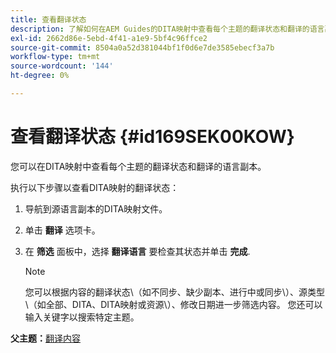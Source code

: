 ```yaml
---
title: 查看翻译状态
description: 了解如何在AEM Guides的DITA映射中查看每个主题的翻译状态和翻译的语言副本。
exl-id: 2662d86e-5ebd-4f41-a1e9-5bf4c96ffce2
source-git-commit: 8504a0a52d381044bf1f0d6e7de3585ebecf3a7b
workflow-type: tm+mt
source-wordcount: '144'
ht-degree: 0%

---
```


# 查看翻译状态 {#id169SEK00KOW}

您可以在DITA映射中查看每个主题的翻译状态和翻译的语言副本。

执行以下步骤以查看DITA映射的翻译状态：

1. 导航到源语言副本的DITA映射文件。
1. 单击 **翻译** 选项卡。
1. 在 **筛选** 面板中，选择 **翻译语言** 要检查其状态并单击 **完成**.

   >[!NOTE]
   >
   > 您可以根据内容的翻译状态\（如不同步、缺少副本、进行中或同步\）、源类型\（如全部、DITA、DITA映射或资源\）、修改日期进一步筛选内容。 您还可以输入关键字以搜索特定主题。

**父主题：**[&#x200B;翻译内容](translation.md)
